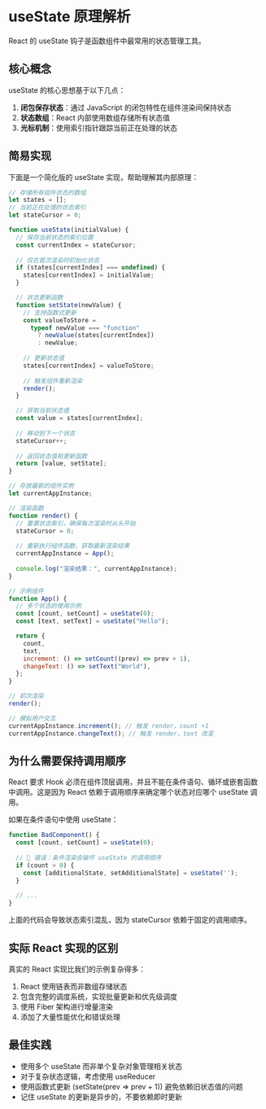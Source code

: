 # useState 原理解析

React 的 useState 钩子是函数组件中最常用的状态管理工具。

## 核心概念

useState 的核心思想基于以下几点：

1. **闭包保存状态**：通过 JavaScript 的闭包特性在组件渲染间保持状态
2. **状态数组**：React 内部使用数组存储所有状态值
3. **光标机制**：使用索引指针跟踪当前正在处理的状态

## 简易实现

下面是一个简化版的 useState 实现，帮助理解其内部原理：

```js
// 存储所有组件状态的数组
let states = [];
// 当前正在处理的状态索引
let stateCursor = 0;

function useState(initialValue) {
  // 保存当前状态的索引位置
  const currentIndex = stateCursor;
  
  // 仅在首次渲染时初始化状态
  if (states[currentIndex] === undefined) {
    states[currentIndex] = initialValue;
  }

  // 状态更新函数
  function setState(newValue) {
    // 支持函数式更新
    const valueToStore =
      typeof newValue === "function"
        ? newValue(states[currentIndex])
        : newValue;
    
    // 更新状态值
    states[currentIndex] = valueToStore;
    
    // 触发组件重新渲染
    render();
  }

  // 获取当前状态值
  const value = states[currentIndex];
  
  // 移动到下一个状态
  stateCursor++;
  
  // 返回状态值和更新函数
  return [value, setState];
}

// 存放最新的组件实例
let currentAppInstance;

// 渲染函数
function render() {
  // 重置状态索引，确保每次渲染时从头开始
  stateCursor = 0;
  
  // 重新执行组件函数，获取最新渲染结果
  currentAppInstance = App();
  
  console.log("渲染结果：", currentAppInstance);
}

// 示例组件
function App() {
  // 多个状态的使用示例
  const [count, setCount] = useState(0);
  const [text, setText] = useState("Hello");

  return {
    count,
    text,
    increment: () => setCount((prev) => prev + 1),
    changeText: () => setText("World"),
  };
}

// 初次渲染
render();

// 模拟用户交互
currentAppInstance.increment(); // 触发 render，count +1
currentAppInstance.changeText(); // 触发 render，text 改变
```

## 为什么需要保持调用顺序

React 要求 Hook 必须在组件顶层调用，并且不能在条件语句、循环或嵌套函数中调用。这是因为 React 依赖于调用顺序来确定哪个状态对应哪个 useState 调用。

如果在条件语句中使用 useState：

```js
function BadComponent() {
  const [count, setCount] = useState(0);
  
  // 🚫 错误：条件渲染会破坏 useState 的调用顺序
  if (count > 0) {
    const [additionalState, setAdditionalState] = useState('');
  }
  
  // ...
}
```

上面的代码会导致状态索引混乱，因为 stateCursor 依赖于固定的调用顺序。

## 实际 React 实现的区别

真实的 React 实现比我们的示例复杂得多：

1. React 使用链表而非数组存储状态
2. 包含完整的调度系统，实现批量更新和优先级调度
3. 使用 Fiber 架构进行增量渲染
4. 添加了大量性能优化和错误处理

## 最佳实践

- 使用多个 useState 而非单个复杂对象管理相关状态
- 对于复杂状态逻辑，考虑使用 useReducer
- 使用函数式更新 (setState(prev => prev + 1)) 避免依赖旧状态值的问题
- 记住 useState 的更新是异步的，不要依赖即时更新
